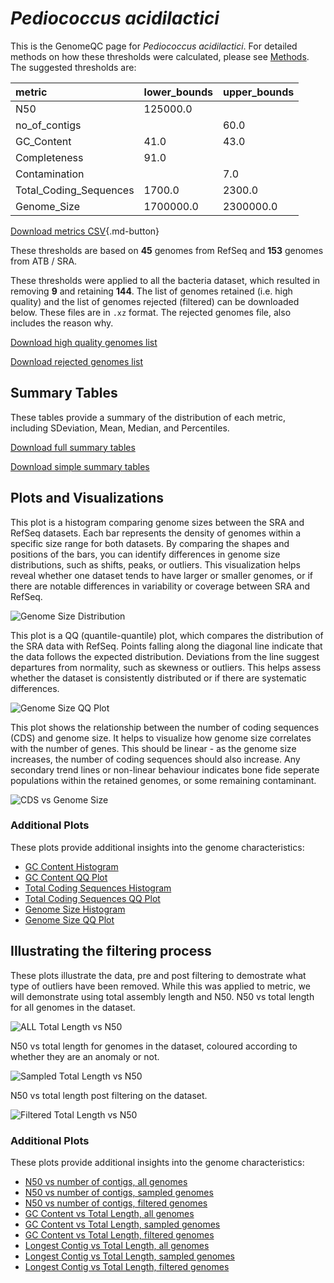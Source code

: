 # *Pediococcus acidilactici*

This is the GenomeQC page for *Pediococcus acidilactici*. For detailed methods on how these thresholds were calculated, please see [Methods](../../methods.md).
The suggested thresholds are: 

| metric                 | lower_bounds   | upper_bounds   |
|:-----------------------|:---------------|:---------------|
| N50                    | 125000.0       |                |
| no_of_contigs          |                | 60.0           |
| GC_Content             | 41.0           | 43.0           |
| Completeness           | 91.0           |                |
| Contamination          |                | 7.0            |
| Total_Coding_Sequences | 1700.0         | 2300.0         |
| Genome_Size            | 1700000.0      | 2300000.0      |

[Download metrics CSV](Pediococcus_acidilactici_metrics.csv){.md-button}


These thresholds are based on **45** genomes from RefSeq and **153** genomes from ATB / SRA.

These thresholds were applied to all the bacteria dataset, which resulted in removing **9** and retaining **144**.
The list of genomes retained (i.e. high quality) and the list of genomes rejected (filtered) can be downloaded below. These files are in `.xz` format. The rejected genomes file, also includes the reason why.

[Download high quality genomes list](Pediococcus_acidilactici_high_quality_genomes.csv.xz)


[Download rejected genomes list](Pediococcus_acidilactici_filtered_out_genomes.csv.xz)



## Summary Tables
These tables provide a summary of the distribution of each metric, including SDeviation, Mean, Median, and Percentiles.

[Download full summary tables](summary.csv)

[Download simple summary tables](selected_summary.csv)

## Plots and Visualizations

This plot is a histogram comparing genome sizes between the SRA and RefSeq datasets. Each bar represents the density of genomes within a specific size range for both datasets. By comparing the shapes and positions of the bars, you can identify differences in genome size distributions, such as shifts, peaks, or outliers. This visualization helps reveal whether one dataset tends to have larger or smaller genomes, or if there are notable differences in variability or coverage between SRA and RefSeq.

![Genome Size Distribution](Genome_Size_refseq_histogram_kde.png)

This plot is a QQ (quantile-quantile) plot, which compares the distribution of the SRA data with RefSeq. Points falling along the diagonal line indicate that the data follows the expected distribution. Deviations from the line suggest departures from normality, such as skewness or outliers. This helps assess whether the dataset is consistently distributed or if there are systematic differences.

![Genome Size QQ Plot](Genome_Size_refseq_qqplot.png)

This plot shows the relationship between the number of coding sequences (CDS) and genome size. It helps to visualize how genome size correlates with the number of genes. This should be linear - as the genome size increases, the number of coding sequences should also increase. Any secondary trend lines or non-linear behaviour indicates bone fide seperate populations within the retained genomes, or some remaining contaminant. 

![CDS vs Genome Size](Pediococcus_acidilactici_CDS_vs_Genome_Size.png)

### Additional Plots

These plots provide additional insights into the genome characteristics:

- [GC Content Histogram](GC_Content_refseq_histogram_kde.png)
- [GC Content QQ Plot](GC_Content_refseq_qqplot.png)
- [Total Coding Sequences Histogram](Total_Coding_Sequences_refseq_histogram_kde.png)
- [Total Coding Sequences QQ Plot](Total_Coding_Sequences_refseq_qqplot.png)
- [Genome Size Histogram](Genome_Size_refseq_histogram_kde.png)
- [Genome Size QQ Plot](Genome_Size_refseq_qqplot.png)
## Illustrating the filtering process
These plots illustrate the data, pre and post filtering to demostrate what type of outliers have been removed. While this was applied to metric, we will demonstrate using total assembly length and N50.
N50 vs total length for all genomes in the dataset.

![ALL Total Length vs N50](Pediococcus_acidilactici_all_total_length_N50.png)

N50 vs total length for genomes in the dataset, coloured according to whether they are an anomaly or not.

![Sampled Total Length vs N50](Pediococcus_acidilactici_sample_total_length_N50.png)

N50 vs total length post filtering on the dataset.

![Filtered Total Length vs N50](Pediococcus_acidilactici_filt_total_length_N50.png)

### Additional Plots

These plots provide additional insights into the genome characteristics:

- [N50 vs number of contigs, all genomes](Pediococcus_acidilactici_all_N50_number.png)
- [N50 vs number of contigs, sampled genomes](Pediococcus_acidilactici_sample_N50_number.png)
- [N50 vs number of contigs, filtered genomes](Pediococcus_acidilactici_filt_N50_number.png)
- [GC Content vs Total Length, all genomes](Pediococcus_acidilactici_all_total_length_GC_Content.png)
- [GC Content vs Total Length, sampled genomes](Pediococcus_acidilactici_sample_total_length_GC_Content.png)
- [GC Content vs Total Length, filtered genomes](Pediococcus_acidilactici_filt_total_length_GC_Content.png)
- [Longest Contig vs Total Length, all genomes](Pediococcus_acidilactici_all_total_length_longest.png)
- [Longest Contig vs Total Length, sampled genomes](Pediococcus_acidilactici_sample_total_length_longest.png)
- [Longest Contig vs Total Length, filtered genomes](Pediococcus_acidilactici_filt_total_length_longest.png)
